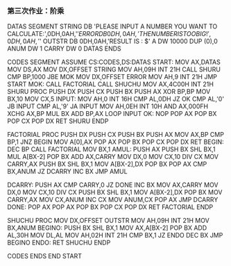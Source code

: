 ###  第三次作业：阶乘

DATAS SEGMENT
  STRING DB 'PLEASE INPUT A NUMBER YOU WANT TO CALCULATE:',0DH,0AH,'$'
  ERROR DB 0DH,0AH,' THE NUMBER IS TOO BIG! ',0DH,0AH,'$'
  OUTSTR DB 0DH,0AH,'RESULT IS : $'
  A DW 10000 DUP (0),0
  ANUM DW 1
  CARRY DW 0
DATAS ENDS

CODES SEGMENT
  ASSUME CS:CODES,DS:DATAS
START:
  MOV AX,DATAS
  MOV DS,AX
  MOV DX,OFFSET STRING
  MOV AH,09H
  INT 21H
  CALL SHURU
  CMP BP,1000
  JBE MOK
  MOV DX,OFFSET ERROR
  MOV AH,9
  INT 21H
  JMP START
MOK:
	CALL FACTORIAL
	CALL SHUCHU
  MOV AX,4C00H
  INT 21H
SHURU PROC
	PUSH DX
	PUSH CX
	PUSH BX
	PUSH AX
	XOR BP,BP
	MOV BX,10
	MOV CX,5
INPUT:
	MOV AH,0
	INT 16H
	CMP AL,0DH
	JZ OK
	CMP AL,'0'
	JB INPUT
	CMP AL,'9'
	JA INPUT
	MOV AH,0EH
	INT 10H
	AND AX,000FH
	XCHG AX,BP
	MUL BX
	ADD BP,AX
	LOOP INPUT
OK:	NOP
	POP AX
	POP BX
	POP CX
	POP DX
	RET
SHURU ENDP

FACTORIAL PROC
	PUSH DX
	PUSH CX
	PUSH BX
	PUSH AX
	MOV AX,BP
	CMP BP,1
	JNZ BEGIN
	MOV A[0],AX
	POP AX
	POP BX
	POP CX
	POP DX
	RET
BEGIN:
	DEC BP
	CALL FACTORIAL
	MOV BX,1
AMUL:
	PUSH AX
	PUSH BX
	SHL BX,1
	MUL A[BX-2]
	POP BX
	ADD AX,CARRY
	MOV DX,0
	MOV CX,10
	DIV CX
	MOV CARRY,AX
	PUSH BX
	SHL BX,1
	MOV A[BX-2],DX
	POP BX
	POP AX
	CMP BX,ANUM
	JZ DCARRY
	INC BX
	JMP AMUL

DCARRY:
	PUSH AX
	CMP CARRY,0
	JZ DONE
	INC BX
	MOV AX,CARRY
	MOV DX,0
	MOV CX,10
	DIV CX
	PUSH BX
	SHL BX,1
	MOV A[BX-2],DX
	POP BX
	MOV CARRY,AX
	MOV CX,ANUM
	INC CX
	MOV ANUM,CX
	POP AX
	JMP DCARRY
DONE:
	POP AX
	POP AX
	POP BX
	POP CX
	POP DX
	RET
FACTORIAL ENDP

SHUCHU PROC
	MOV DX,OFFSET OUTSTR
	MOV AH,09H
	INT 21H
	MOV BX,ANUM
BEGINO:
	PUSH BX
	SHL BX,1
	MOV AX,A[BX-2]
	POP BX
	ADD AL,30H
	MOV DL,AL
	MOV AH,02H
	INT 21H
	CMP BX,1
	JZ ENDO
	DEC BX
	JMP BEGINO
ENDO: RET
SHUCHU ENDP

CODES ENDS
  END START